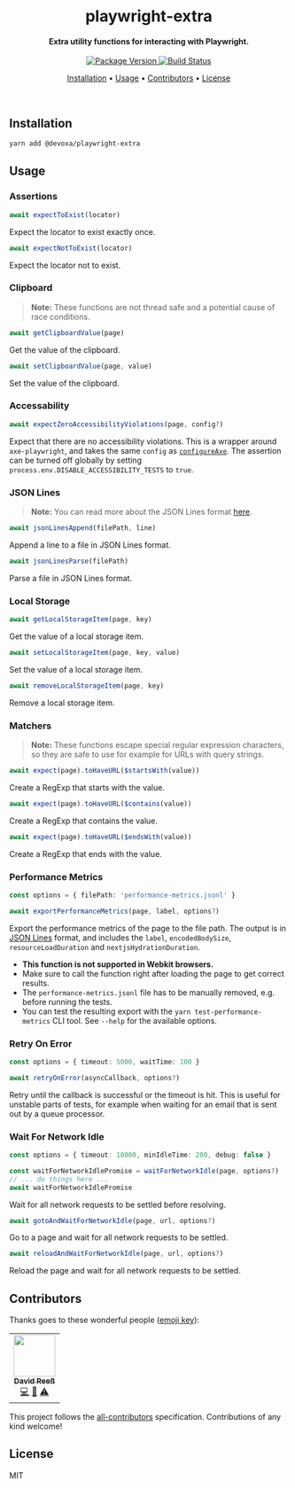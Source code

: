 <!-- Title -->
<h1 align="center">
  playwright-extra
</h1>

<!-- Description -->
<h4 align="center">
  Extra utility functions for interacting with Playwright.
</h4>

<!-- Badges -->
<p align="center">
  <a href="https://www.npmjs.com/package/@devoxa/playwright-extra">
    <img
      src="https://img.shields.io/npm/v/@devoxa/playwright-extra?style=flat-square"
      alt="Package Version"
    />
  </a>

  <a href="https://github.com/devoxa/playwright-extra/actions?query=branch%3Amaster+workflow%3A%22Continuous+Integration%22">
    <img
      src="https://img.shields.io/github/actions/workflow/status/devoxa/playwright-extra/push.yml?branch=master&style=flat-square"
      alt="Build Status"
    />
  </a>
</p>

<!-- Quicklinks -->
<p align="center">
  <a href="#installation">Installation</a> •
  <a href="#usage">Usage</a> •
  <a href="#contributors">Contributors</a> •
  <a href="#license">License</a>
</p>

<br>

## Installation

```bash
yarn add @devoxa/playwright-extra
```

## Usage

### Assertions

```ts
await expectToExist(locator)
```

Expect the locator to exist exactly once.

```ts
await expectNotToExist(locator)
```

Expect the locator not to exist.

### Clipboard

> **Note:** These functions are not thread safe and a potential cause of race conditions.

```ts
await getClipboardValue(page)
```

Get the value of the clipboard.

```ts
await setClipboardValue(page, value)
```

Set the value of the clipboard.

### Accessability

```ts
await expectZeroAccessibilityViolations(page, config?)
```

Expect that there are no accessibility violations. This is a wrapper around `axe-playwright`, and
takes the same `config` as
[`configureAxe`](https://github.com/abhinaba-ghosh/axe-playwright#configureaxe). The assertion can
be turned off globally by setting `process.env.DISABLE_ACCESSIBILITY_TESTS` to `true`.

### JSON Lines

> **Note:** You can read more about the JSON Lines format [here](https://jsonlines.org/).

```ts
await jsonLinesAppend(filePath, line)
```

Append a line to a file in JSON Lines format.

```ts
await jsonLinesParse(filePath)
```

Parse a file in JSON Lines format.

### Local Storage

```ts
await getLocalStorageItem(page, key)
```

Get the value of a local storage item.

```ts
await setLocalStorageItem(page, key, value)
```

Set the value of a local storage item.

```ts
await removeLocalStorageItem(page, key)
```

Remove a local storage item.

### Matchers

> **Note:** These functions escape special regular expression characters, so they are safe to use
> for example for URLs with query strings.

```ts
await expect(page).toHaveURL($startsWith(value))
```

Create a RegExp that starts with the value.

```ts
await expect(page).toHaveURL($contains(value))
```

Create a RegExp that contains the value.

```ts
await expect(page).toHaveURL($endsWith(value))
```

Create a RegExp that ends with the value.

### Performance Metrics

```ts
const options = { filePath: 'performance-metrics.jsonl' }

await exportPerformanceMetrics(page, label, options?)
```

Export the performance metrics of the page to the file path. The output is in
[JSON Lines](#json-lines) format, and includes the `label`, `encodedBodySize`,
`resourceLoadDuration` and `nextjsHydrationDuration`.

- **This function is not supported in Webkit browsers.**
- Make sure to call the function right after loading the page to get correct results.
- The `performance-metrics.jsonl` file has to be manually removed, e.g. before running the tests.
- You can test the resulting export with the `yarn test-performance-metrics` CLI tool. See `--help`
  for the available options.

### Retry On Error

```ts
const options = { timeout: 5000, waitTime: 100 }

await retryOnError(asyncCallback, options?)
```

Retry until the callback is successful or the timeout is hit. This is useful for unstable parts of
tests, for example when waiting for an email that is sent out by a queue processor.

### Wait For Network Idle

```ts
const options = { timeout: 10000, minIdleTime: 200, debug: false }

const waitForNetworkIdlePromise = waitForNetworkIdle(page, options?)
// ... do things here ...
await waitForNetworkIdlePromise
```

Wait for all network requests to be settled before resolving.

```ts
await gotoAndWaitForNetworkIdle(page, url, options?)
```

Go to a page and wait for all network requests to be settled.

```ts
await reloadAndWaitForNetworkIdle(page, url, options?)
```

Reload the page and wait for all network requests to be settled.

## Contributors

Thanks goes to these wonderful people ([emoji key](https://allcontributors.org/docs/en/emoji-key)):

<!-- ALL-CONTRIBUTORS-LIST:START - Do not remove or modify this section -->
<!-- prettier-ignore-start -->
<!-- markdownlint-disable -->
<table>
  <tr>
    <td align="center"><a href="https://www.david-reess.de"><img src="https://avatars3.githubusercontent.com/u/4615516?v=4" width="75px;" alt=""/><br /><sub><b>David Reeß</b></sub></a><br /><a href="https://github.com/devoxa/playwright-extra/commits?author=queicherius" title="Code">💻</a> <a href="https://github.com/devoxa/playwright-extra/commits?author=queicherius" title="Documentation">📖</a> <a href="https://github.com/devoxa/playwright-extra/commits?author=queicherius" title="Tests">⚠️</a></td>
  </tr>
</table>

<!-- markdownlint-enable -->
<!-- prettier-ignore-end -->

<!-- ALL-CONTRIBUTORS-LIST:END -->

This project follows the [all-contributors](https://github.com/all-contributors/all-contributors)
specification. Contributions of any kind welcome!

## License

MIT
